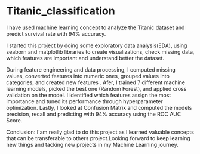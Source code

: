 # Titanic_classification

I have used machine learning concept to analyze the Titanic dataset and predict survival rate with 94% accuracy.

I started this project by doing some exploratory data analysis(EDA), using seaborn and matplotlib libraries to create visualizations, check missing data, which features are important and understand better the dataset.

During feature engineering and data processing, I computed missing values, converted features into numeric ones, grouped values into categories, and created new features . Afer, I trained 7 different machine learning models, picked the best one (Random Forest), and applied cross validation on the model. I identified which features assign the most importance and  tuned its performance through hyperparameter optimization. Lastly, I looked at Confusion Matrix and computed the models precision, recall and predicting with 94% accuracy using the ROC AUC Score.



Conclusion: I'am really glad to do this project as I learned valuable concepts that can be transferable to others project.Looking forward to keep learning new things and tacking new projects in my Machine Learning journey.
